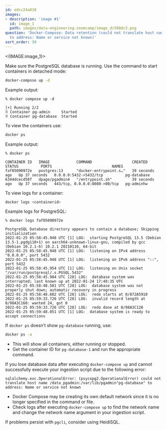 ```yaml
---
id: edcc24a810
images:
- description: 'image #1'
  id: image_1
  path: images/data-engineering-zoomcamp/image_dc508dc3.png
question: 'Docker-Compose: Data retention (could not translate host name "pg-database"
  to address: Name or service not known)'
sort_order: 39
---
```




<{IMAGE:image_1}>

Make sure the PostgreSQL database is running. Use the command to start containers in detached mode:

```bash
docker-compose up -d
```

Example output:

```plaintext
% docker compose up -d

[+] Running 2/2
⠿ Container pg-admin     Started
⠿ Container pg-database  Started
```

To view the containers use:

```bash
docker ps
```

Example output:

```
% docker ps

CONTAINER ID   IMAGE            COMMAND                  CREATED          STATUS          PORTS                           NAMES
faf05090972e   postgres:13      "docker-entrypoint.s…"   39 seconds ago   Up 37 seconds   0.0.0.0:5432->5432/tcp          pg-database
6344dcecd58f   dpage/pgadmin4   "/entrypoint.sh"         39 seconds ago   Up 37 seconds   443/tcp, 0.0.0.0:8080->80/tcp   pg-adminhw
```

To view logs for a container:

```bash
docker logs <containerid>
```

Example logs for PostgreSQL:

```
% docker logs faf05090972e

PostgreSQL Database directory appears to contain a database; Skipping initialization
2022-01-25 05:58:45.948 UTC [1] LOG:  starting PostgreSQL 13.5 (Debian 13.5-1.pgdg110+1) on aarch64-unknown-linux-gnu, compiled by gcc (Debian 10.2.1-6) 10.2.1 20210110, 64-bit
2022-01-25 05:58:45.948 UTC [1] LOG:  listening on IPv4 address "0.0.0.0", port 5432
2022-01-25 05:58:45.948 UTC [1] LOG:  listening on IPv6 address "::", port 5432
2022-01-25 05:58:45.954 UTC [1] LOG:  listening on Unix socket "/var/run/postgresql/.s.PGSQL.5432"
2022-01-25 05:58:45.984 UTC [28] LOG:  database system was interrupted; last known up at 2022-01-24 17:48:35 UTC
2022-01-25 05:58:48.581 UTC [28] LOG:  database system was not properly shut down; automatic recovery in progress
2022-01-25 05:58:48.602 UTC [28] LOG:  redo starts at 0/872A5910
2022-01-25 05:59:33.726 UTC [28] LOG:  invalid record length at 0/98A3C160: wanted 24, got 0
2022-01-25 05:59:33.726 UTC [28] LOG:  redo done at 0/98A3C128
2022-01-25 05:59:48.051 UTC [1] LOG:  database system is ready to accept connections
```

If `docker ps` doesn’t show `pg-database` running, use:

```bash
docker ps -a
```

- This will show all containers, either running or stopped.
- Get the container ID for `pg-database-1` and run the appropriate command.

If you lose database data after executing `docker-compose up` and cannot successfully execute your ingestion script due to the following error:

```plaintext
sqlalchemy.exc.OperationalError: (psycopg2.OperationalError) could not translate host name /data_pgadmin:/var/lib/pgadmin"pg-database" to address: Name or service not known
```

- Docker Compose may be creating its own default network since it is no longer specified in the command or file.
- Check logs after executing `docker-compose up` to find the network name and change the network name argument in your ingestion script.

If problems persist with `pgcli`, consider using HeidiSQL.